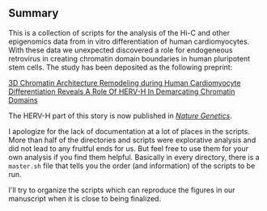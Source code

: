 ## Summary 
This is a collection of scripts for the analysis of the Hi-C and other epigenomics data from in vitro differentiation of human cardiomyocytes. With these data we unexpected discovered a role for endogeneous retrovirus in creating chromatin domain boundaries in human pluripotent stem cells. The study has been deposited as the following preprint: 

[3D Chromatin Architecture Remodeling during Human Cardiomyocyte Differentiation Reveals A Role Of HERV-H In Demarcating Chromatin Domains
](https://www.biorxiv.org/content/10.1101/485961v2)

The HERV-H part of this story is now published in [*Nature Genetics*](https://www.nature.com/articles/s41588-019-0479-7). 


I apologize for the lack of documentation at a lot of places in the scripts. More than half of the directories and scripts were explorative analysis and did not lead to any fruitful ends for us. But feel free to use them for your own analysis if you find them helpful. Basically in every directory, there is a ``master.sh`` file that tells you the order (and information) of the scripts to be run.

I'll try to organize the scripts which can reproduce the figures in our manuscript when it is close to being finalized. 
